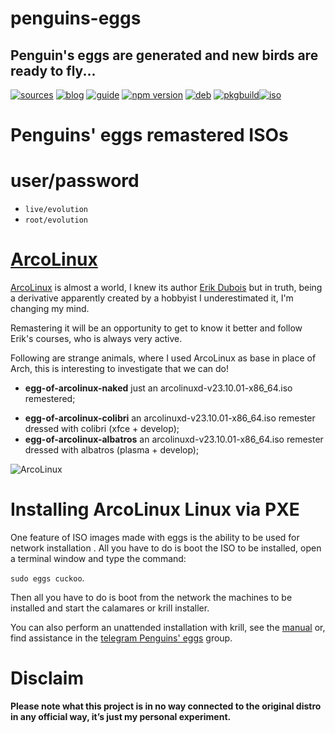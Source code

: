 penguins-eggs
=============

## Penguin&#39;s eggs are generated and new birds are ready to fly...
[![sources](https://img.shields.io/badge/github-sources-cyan)](https://github.com/pieroproietti/penguins-eggs)
[![blog](https://img.shields.io/badge/blog-penguin's%20eggs-cyan)](https://penguins-eggs.net)
[![guide](https://img.shields.io/badge/guide-penguin's%20eggs-cyan)](https://penguins-eggs.net/docs/Tutorial/eggs-users-guide)
[![npm version](https://img.shields.io/npm/v/penguins-eggs.svg)](https://npmjs.org/package/penguins-eggs)
[![deb](https://img.shields.io/badge/deb-packages-blue)](https://sourceforge.net/projects/penguins-eggs/files/DEBS)
[![pkgbuild](https://img.shields.io/badge/pkgbuild-packages-blue)](https://sourceforge.net/projects/penguins-eggs/files/PKGBUILD)[![iso](https://img.shields.io/badge/iso-images-cyan)](https://sourceforge.net/projects/penguins-eggs/files/ISOS)

# Penguins' eggs remastered ISOs

# user/password
* ```live/evolution```
* ```root/evolution```

# [ArcoLinux](https://arcolinux.com/)
 
[ArcoLinux](https://arcolinux.com/) is almost a world, I knew its author [Erik Dubois](https://www.youtube.com/channel/UCJdmdUp5BrsWsYVQUylCMLg) but in truth, being a derivative apparently created by a hobbyist I underestimated it, I'm changing my mind.

Remastering it will be an opportunity to get to know it better and follow Erik's courses, who is always very active.

Following are strange animals, where I used ArcoLinux as base in place of Arch, this is interesting to investigate that we can do!

- **egg-of-arcolinux-naked** just an arcolinuxd-v23.10.01-x86_64.iso remestered;
* **egg-of-arcolinux-colibri** an arcolinuxd-v23.10.01-x86_64.iso remester dressed with colibri (xfce + develop);
* **egg-of-arcolinux-albatros** an arcolinuxd-v23.10.01-x86_64.iso remester dressed with albatros (plasma + develop);

![ArcoLinux](https://user-images.githubusercontent.com/958613/269377369-92211ec1-eee2-4301-91c6-eb64c52232a6.png)

# Installing ArcoLinux Linux via PXE

One feature of ISO images made with eggs is the ability to be used for network installation . All you have to do is boot the ISO to be installed, open a terminal window and type the command: 

```sudo eggs cuckoo```.

Then all you have to do is boot from the network the machines to be installed and start the calamares or krill installer.

You can also perform an unattended installation with krill, see the [manual](https://penguins-eggs.net/docs/Tutorial/english) or, find assistance in the [telegram Penguins' eggs](https://t.me/penguins_eggs) group.


# Disclaim

__Please note what this project is in no way connected to the original distro in any official way, it’s just my personal experiment.__
